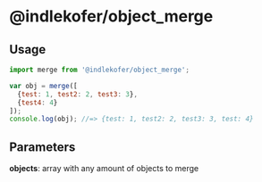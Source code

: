 # @indlekofer/object_merge

## Usage

```js
import merge from '@indlekofer/object_merge';
```

```js
var obj = merge([
  {test: 1, test2: 2, test3: 3},
  {test4: 4}
]);
console.log(obj); //=> {test: 1, test2: 2, test3: 3, test: 4}
```

## Parameters

  **objects**: array with any amount of objects to merge  
